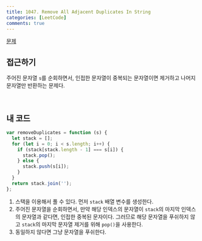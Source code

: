 ```yaml
---
title: 1047. Remove All Adjacent Duplicates In String
categories: [LeetCode]
comments: true
---
```


[문제](https://leetcode.com/problems/remove-all-adjacent-duplicates-in-string/)

## 접근하기

주어진 문자열 `s`를 순회하면서, 인접한 문자열이 중복되는 문자열이면 제거하고 나머지 문자열만 반환하는 문제다.

<br>

## 내 코드

```js
var removeDuplicates = function (s) {
  let stack = [];
  for (let i = 0; i < s.length; i++) {
    if (stack[stack.length - 1] === s[i]) {
      stack.pop();
    } else {
      stack.push(s[i]);
    }
  }
  return stack.join('');
};
```

1. 스택을 이용해서 풀 수 있다. 먼저 `stack` 배열 변수를 생성한다.
2. 주어진 문자열을 순회하면서, 만약 해당 인덱스의 문자열이 `stack`의 마지막 인덱스의 문자열과 같다면, 인접한 중복된 문자이다. 그러므로 해당 문자열을 푸쉬하지 않고 `stack`의 마지막 문자열 제거를 위해 `pop()`을 사용한다.
3. 동일하지 않다면 그냥 문자열을 푸쉬한다.
